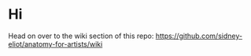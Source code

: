 # Hi
Head on over to the wiki section of this repo: https://github.com/sidney-eliot/anatomy-for-artists/wiki
